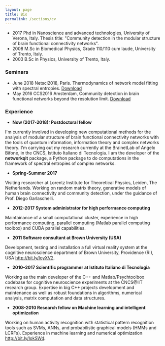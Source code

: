 ```yaml
---
layout: page
title: Bio
permalink: /sections/cv
---
```


- 2017 Phd in Nanoscience and advanced technologies, University of Verona, Italy.
Thesis title: "Community detection in the modular structure of brain functional connectivity networks".
- 2008 M.Sc in Biomedical Physics, Grade 110/110 cum laude, University of Trento, Italy.
- 2003 B.Sc in Physics, University of Trento, Italy.

### Seminars
- June 2018 Netsci2018, Paris. Thermodynamics of network model fitting with spectral entropies. [Download](/static/pdf/presentation_netsci2018.pdf)
- May 2016 CCS2016 Amsterdam, Community detection in brain functional networks beyond the resolution limit. [Download](/static/pdf/presentation_amsterdam_final.pdf)

### Experience

- **Now (2017-2018): Postdoctoral fellow**

I'm currently involved in developing new computational methods for the analysis of modular structure of brain functional connectivity networks with the tools of quantum information, information theory and complex networks theory.
I'm carrying out my research currently at the BrainetLab of Angelo Bifone, in the CNCS, Istituto Italiano di Tecnologia.
I am the developer of the **networkqit** package, a Python package to do computations in the framework of spectral entropies of complex networks.

- **Spring-Summer 2017**

Visiting researcher at Lorentz Institute for Theoretical Physics, Leiden, The Netherlands.
Working on random matrix theory, generative models of human brain connectivity and community detection, under the guidance of Prof. Diego Garlaschelli.

- **2012-2017 System administrator for high performance computing**

Maintainance of a small computational cluster, experience in high performance computing, parallel computing (Matlab parallel computing toolbox) and CUDA parallel capabilities.

- **2011 Software consultant at Brown University (USA)**

Development, testing and installation a full virtual reality system at the cognitive neuroscience department of Brown University, Providence (RI), USA <http://bit.ly/IoyXV2>.

- **2010–2017 Scientific programmer at Istituto Italiano di Tecnologia**

Working as the main developer of the C++ and Matlab/Psychtoolbox codebase for cognitive neuroscience experiments at the CNCS@IIT research group. Expertise in big C++ projects development and maintenance as well as robust foundations in algorithms, numerical analysis, matrix computation and data structures.


- **2008-2010 Research fellow on Machine learning and intelligent optimization**

Working on human activity recognition with statistical pattern recognition tools such as SVMs, ANNs, and probabilistic graphical models (HMMs and LCRFs). Experience in machine learning and numerical optimization <http://bit.ly/IokSWd>.

